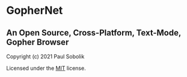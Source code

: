 # GopherNet
## An Open Source, Cross-Platform, Text-Mode, Gopher Browser

Copyright (c) 2021 Paul Sobolik

Licensed under the [MIT](LICENSE.txt) license.

